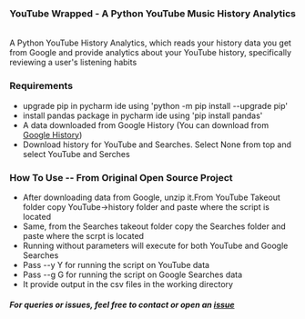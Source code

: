 <h3>YouTube Wrapped - A Python YouTube Music History Analytics</h3>
<br>A Python YouTube History Analytics, which reads your history data you get from Google and provide analytics about your YouTube history, specifically reviewing a user's listening habits 

<h3>Requirements</h3>
<ul>
<li>upgrade pip in pycharm ide using 'python -m pip install --upgrade pip'</li>  
  <li>install pandas package in pycharm ide using 'pip install pandas'</li>  
<li>A data downloaded from Google History (You can download from <a href="https://takeout.google.com/settings/takeout">Google History</a>)</li>
<li>Download history for YouTube and Searches. Select None from top and select YouTube and Serches</li>
</ul>

<h3>How To Use -- From Original Open Source Project</h3>
<ul>
<li>After downloading data from Google, unzip it.From YouTube Takeout folder copy YouTube->history folder and paste where the script is located</li>
<li>Same, from the Searches takeout folder copy the Searches folder and paste where the scrpt is located</li>
<li>Running without parameters will execute for both YouTube and Google Searches</li>
<li>Pass --y Y for running the script on YouTube data</li>
<li>Pass --g G for running the script on Google Searches data</li>
<li>It provide output in the csv files in the working directory</li>
</ul>

<h5>For queries or issues, feel free to contact or open an <a href="https://github.com/srcecde/google-youtube-history-analytics/issues">issue</a></h5>


